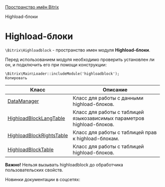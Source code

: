 [Пространство имён Bitrix](/api_d7/bitrix/index.php)

Highload-блоки

Highload-блоки
==============

`\Bitrix\Highloadblock` - пространство имен модуля **Highload-блоки**.

Перед использованием модуля необходимо проверить установлен ли он, и подключить его при помощи конструкции:

```
\Bitrix\Main\Loader::includeModule('highloadblock');
Копировать
```

| Класс | Описание |
| --- | --- |
| [DataManager](/api_d7/bitrix/highloadblock/datamanager/index.php) | Класс для работы с данными highload-блоков. |
| [HighloadBlockLangTable](/api_d7/bitrix/highloadblock/highloadblocklangtable/index.php) | Класс для работы с таблицей языкозависимых параметров highload-блоков. |
| [HighloadBlockRightsTable](/api_d7/bitrix/highloadblock/highloadblockrightstable/index.php) | Класс для работы с таблицей прав к highload-блокам. |
| [HighloadBlockTable](/api_d7/bitrix/highloadblock/highloadblocktable/index.php) | Класс для работы с таблицей highload-блоков. |

**Важно!** Нельзя вызывать highloadblock до обработчика пользовательских свойств.

Новинки документации в соцсетях: